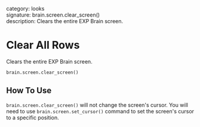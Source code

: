 category: looks  
signature: brain.screen.clear_screen()  
description: Clears the entire EXP Brain screen.  

# Clear All Rows
 
Clears the entire EXP Brain screen.

```don
brain.screen.clear_screen()
```

## How To Use

`brain.screen.clear_screen()` will not change the screen's cursor. You will need to use `brain.screen.set_cursor()` command to set the screen's cursor to a specific position.

<advanced>
</advanced>
